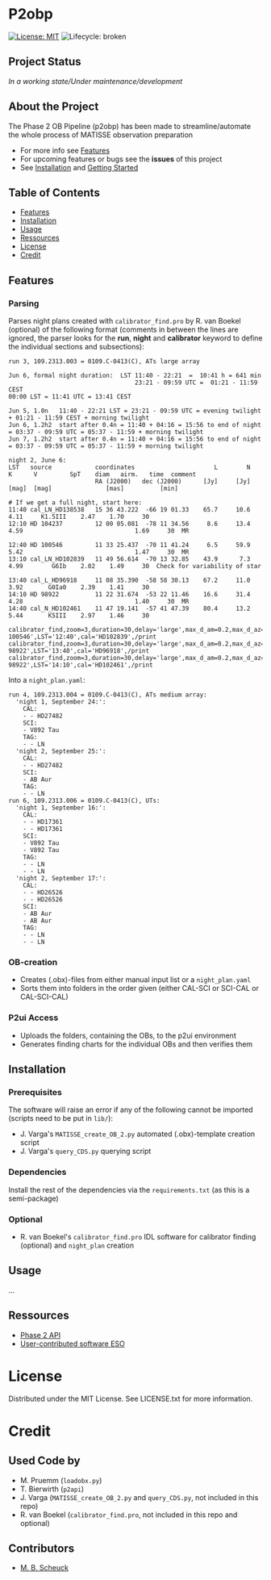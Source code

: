 # P2obp

<!-- Project Shields -->
[![License: MIT](https://img.shields.io/badge/license-MIT-green.svg)](https://opensource.org/licenses/MIT)
![Lifecycle: broken](https://img.shields.io/badge/lifecycle-broken-red.svg)

<!-- Project Status -->
## Project Status
_In a working state/Under maintenance/development_

<!-- About The Project -->
## About the Project
The Phase 2 OB Pipeline (p2obp) has been made to streamline/automate the whole process of MATISSE observation preparation

* For more info see [Features](#features)
* For upcoming features or bugs see the **issues** of this project
* See [Installation](#installation) and [Getting Started](#getting-started)

<!-- Table of Contents -->
## Table of Contents
* [Features](#features)
* [Installation](#installation)
* [Usage](#usage)
* [Ressources](#ressources)
* [License](#license)
* [Credit](#credit)

<!-- Features -->
## Features
### Parsing
Parses night plans created with `calibrator_find.pro` by R. van Boekel (optional) of the following format (comments in between the lines are ignored, the parser looks for the **run**, **night** and **calibrator** keyword to define the individual sections and subsections):
``````
run 3, 109.2313.003 = 0109.C-0413(C), ATs large array

Jun 6, formal night duration:  LST 11:40 - 22:21  =  10:41 h = 641 min
                                   23:21 - 09:59 UTC =  01:21 - 11:59  CEST
00:00 LST = 11:41 UTC = 13:41 CEST

Jun 5, 1.0n   11:40 - 22:21 LST = 23:21 - 09:59 UTC = evening twilight + 01:21 - 11:59 CEST + morning twilight
Jun 6, 1.2h2  start after 0.4n = 11:40 + 04:16 = 15:56 to end of night = 03:37 - 09:59 UTC = 05:37 - 11:59 + morning twilight
Jun 7, 1.2h2  start after 0.4n = 11:40 + 04:16 = 15:56 to end of night = 03:37 - 09:59 UTC = 05:37 - 11:59 + morning twilight

night 2, June 6:
LST   source            coordinates                      L        N      K      V         SpT    diam   airm.   time  comment
                        RA (J2000)   dec (J2000)      [Jy]     [Jy]  [mag]  [mag]               [mas]          [min]

# If we get a full night, start here:
11:40 cal_LN_HD138538   15 36 43.222  -66 19 01.33    65.7     10.6          4.11     K1.5III    2.47    1.70     30
12:10 HD 104237         12 00 05.081  -78 11 34.56     8.6     13.4   4.59                               1.69     30  MR

12:40 HD 100546         11 33 25.437  -70 11 41.24     6.5     59.9   5.42                               1.47     30  MR
13:10 cal_LN_HD102839   11 49 56.614  -70 13 32.85    43.9      7.3          4.99        G6Ib    2.02    1.49     30  Check for variability of star

13:40 cal_L_HD96918     11 08 35.390  -58 58 30.13    67.2     11.0          3.92       G0Ia0    2.39    1.41     30
14:10 HD 98922          11 22 31.674  -53 22 11.46    16.6     31.4   4.28                               1.40     30  MR
14:40 cal_N_HD102461    11 47 19.141  -57 41 47.39    80.4     13.2          5.44       K5III    2.97    1.46     30

calibrator_find,zoom=3,duration=30,delay='large',max_d_am=0.2,max_d_az=90,minF10=5,max_diam=3,do_cal=0,LN=1,'HD 100546',LST='12:40',cal='HD102839',/print
calibrator_find,zoom=3,duration=30,delay='large',max_d_am=0.2,max_d_az=90,minF10=5,max_diam=3,do_cal=1,LN=0,'HD 98922',LST='13:40',cal='HD96918',/print
calibrator_find,zoom=3,duration=30,delay='large',max_d_am=0.2,max_d_az=90,minF10=5,max_diam=3,do_cal=0,LN=0,'HD 98922',LST='14:10',cal='HD102461',/print
``````

Into a `night_plan.yaml`:
``````
run 4, 109.2313.004 = 0109.C-0413(C), ATs medium array:
  'night 1, September 24:':
    CAL:
    - - HD27482
    SCI:
    - V892 Tau
    TAG:
    - - LN
  'night 2, September 25:':
    CAL:
    - - HD27482
    SCI:
    - AB Aur
    TAG:
    - - LN
run 6, 109.2313.006 = 0109.C-0413(C), UTs:
  'night 1, September 16:':
    CAL:
    - - HD17361
    - - HD17361
    SCI:
    - V892 Tau
    - V892 Tau
    TAG:
    - - LN
    - - LN
  'night 2, September 17:':
    CAL:
    - - HD26526
    - - HD26526
    SCI:
    - AB Aur
    - AB Aur
    TAG:
    - - LN
    - - LN
``````

### OB-creation
* Creates (.obx)-files from either manual input list or a `night_plan.yaml`
* Sorts them into folders in the order given (either CAL-SCI or SCI-CAL or CAL-SCI-CAL)

### P2ui Access
* Uploads the folders, containing the OBs, to the p2ui environment
* Generates finding charts for the individual OBs and then verifies them

<!-- Getting Started -->
## Installation
### Prerequisites
The software will raise an error if any of the following cannot be imported (scripts need to be put in `lib/`):
* J. Varga's `MATISSE_create_OB_2.py` automated (.obx)-template creation script
* J. Varga's `query_CDS.py` querying script

### Dependencies
Install the rest of the dependencies via the `requirements.txt` (as this is a semi-package)

### Optional
* R. van Boekel's `calibrator_find.pro` IDL software for calibrator finding (optional) and `night_plan` creation

<!-- USAGE EXAMPLES -->
## Usage
...

## Ressources
* [Phase 2 API](https://www.eso.org/sci/observing/phase2/p2intro/Phase2API.html)
* [User-contributed software ESO](https://www.eso.org/sci/observing/phase2/p2intro/Phase2API/ApiContributedSoftware.html)

<!-- License -->
# License
Distributed under the MIT License. See LICENSE.txt for more information.

<!-- Credit -->
# Credit
## Used Code by
* M. Pruemm (`loadobx.py`)
* T. Bierwirth (`p2api`)
* J. Varga (`MATISSE_create_OB_2.py` and `query_CDS.py`, not included in this repo)
* R. van Boekel (`calibrator_find.pro`, not included in this repo and optional)

## Contributors
* [M. B. Scheuck](https://www.github.com/MBSck/)
